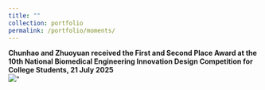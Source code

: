 ```yaml
---
title: ""
collection: portfolio
permalink: /portfolio/moments/
---
```

<strong>Chunhao and Zhuoyuan received the First and Second Place Award at the 10th National Biomedical Engineering Innovation Design Competition for College Students, 21 July 2025</strong><br/><img src='/images/500x300.png'>"
